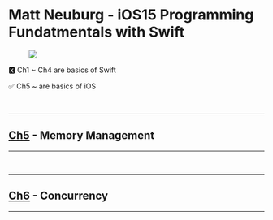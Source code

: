 # Matt Neuburg - iOS15 Programming Fundatmentals with Swift


<figure>
	<a href="https://user-images.githubusercontent.com/79088896/201560759-04ee93c7-146d-4a72-b5b4-5a406217eb01.jpeg">
		<img src="https://user-images.githubusercontent.com/79088896/201560759-04ee93c7-146d-4a72-b5b4-5a406217eb01.jpeg" class="w8" />
	</a>
</figure>

🆇 Ch1 ~ Ch4 are basics of Swift

✅ Ch5 ~ are basics of iOS 

<br/>

--- 

## [Ch5](https://github.com/PPang-Delivery/iOS-Basics/issues/1) - Memory Management

---


<br/>

--- 

## [Ch6](https://github.com/PPang-Delivery/iOS-Basics/issues/2) - Concurrency

---
